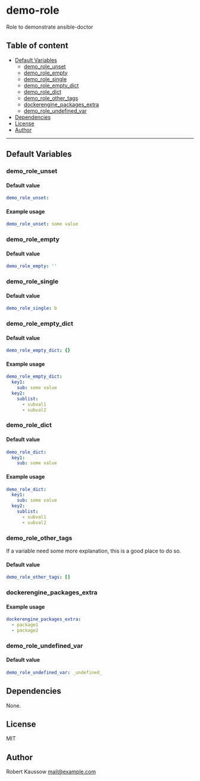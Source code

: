 # demo-role

Role to demonstrate ansible-doctor

## Table of content

* [Default Variables](#default-variables)
  * [demo_role_unset](#demo_role_unset)
  * [demo_role_empty](#demo_role_empty)
  * [demo_role_single](#demo_role_single)
  * [demo_role_empty_dict](#demo_role_empty_dict)
  * [demo_role_dict](#demo_role_dict)
  * [demo_role_other_tags](#demo_role_other_tags)
  * [dockerengine_packages_extra](#dockerengine_packages_extra)
  * [demo_role_undefined_var](#demo_role_undefined_var)
* [Dependencies](#dependencies)
* [License](#license)
* [Author](#author)

---
## Default Variables

### demo_role_unset

#### Default value

```YAML
demo_role_unset:
```

#### Example usage

```YAML
demo_role_unset: some value
```


### demo_role_empty

#### Default value

```YAML
demo_role_empty: ''
```

### demo_role_single

#### Default value

```YAML
demo_role_single: b
```

### demo_role_empty_dict

#### Default value

```YAML
demo_role_empty_dict: {}
```

#### Example usage

```YAML
demo_role_empty_dict:
  key1:
    sub: some value
  key2:
    sublist:
      - subval1
      - subval2
```


### demo_role_dict

#### Default value

```YAML
demo_role_dict:
  key1:
    sub: some value
```

#### Example usage

```YAML
demo_role_dict:
  key1:
    sub: some value
  key2:
    sublist:
      - subval1
      - subval2
```


### demo_role_other_tags

If a variable need some more explanation, this is a good place to do so.

#### Default value

```YAML
demo_role_other_tags: []
```

### dockerengine_packages_extra

#### Example usage

```YAML
dockerengine_packages_extra:
  - package1
  - package2
```


### demo_role_undefined_var

#### Default value

```YAML
demo_role_undefined_var: _undefined_
```

## Dependencies

None.

## License

MIT

## Author

Robert Kaussow <mail@example.com>

